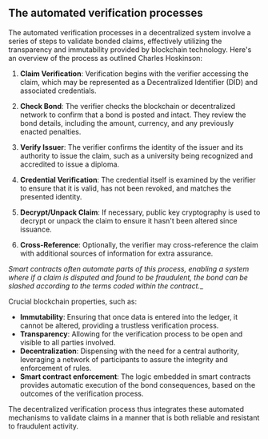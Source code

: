 ## The automated verification processes
The automated verification processes in a decentralized system involve a series of steps to validate bonded claims, effectively utilizing the transparency and immutability provided by blockchain technology. Here's an overview of the process as outlined Charles Hoskinson:

1. __Claim Verification__: Verification begins with the verifier accessing the claim, which may be represented as a Decentralized Identifier (DID) and associated credentials.

2. __Check Bond__: The verifier checks the blockchain or decentralized network to confirm that a bond is posted and intact. They review the bond details, including the amount, currency, and any previously enacted penalties.

3. __Verify Issuer__: The verifier confirms the identity of the issuer and its authority to issue the claim, such as a university being recognized and accredited to issue a diploma.

4. __Credential Verification__: The credential itself is examined by the verifier to ensure that it is valid, has not been revoked, and matches the presented identity.

5. __Decrypt/Unpack Claim__: If necessary, public key cryptography is used to decrypt or unpack the claim to ensure it hasn't been altered since issuance.

6. __Cross-Reference__: Optionally, the verifier may cross-reference the claim with additional sources of information for extra assurance.

_Smart contracts often automate parts of this process, enabling a system where if a claim is disputed and found to be fraudulent, the bond can be slashed according to the terms coded within the contract.__

Crucial blockchain properties, such as:

* __Immutability__: Ensuring that once data is entered into the ledger, it cannot be altered, providing a trustless verification process.
* __Transparency__: Allowing for the verification process to be open and visible to all parties involved.
* __Decentralization__: Dispensing with the need for a central authority, leveraging a network of participants to assure the integrity and enforcement of rules.
* __Smart contract enforcement__: The logic embedded in smart contracts provides automatic execution of the bond consequences, based on the outcomes of the verification process.

The decentralized verification process thus integrates these automated mechanisms to validate claims in a manner that is both reliable and resistant to fraudulent activity.